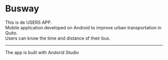 # Busway

This is de USERS APP. <br>
Mobile application developed on Android to improve urban transportation in Quito. <br>
Users can know the time and distance of their bus.

--------------------------------------------------------------
The app is built with Andorid Studio
